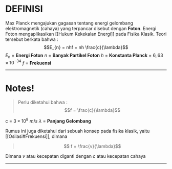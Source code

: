 # DEFINISI
Max Planck mengajukan gagasan tentang energi gelombang elektromagnetik (cahaya) yang terpancar disebut dengan **Foton**. Energi Foton mengaplikasikan [[Hukum Kekekalan Energi]] pada Fisika Klasik. Teori tersebut berkata bahwa :
$$E_{n} = nhf = nh \frac{c}{\lambda}$$
$E_{n}$ = **Energi Foton**
$n$ = **Banyak Partikel Foton**
$h$ = **Konstanta Planck** = $6,63 \times 10^{-34}$
$f$ = **Frekuensi** 

-----------------------------------------------------------------------
# Notes!

> Perlu diketahui bahwa : $$f = \frac{c}{\lambda}$$

c = $3 \times 10^{8}\ m /s$ 
$\lambda$ = **Panjang Gelombang**

Rumus ini juga diketahui dari sebuah konsep pada fisika klasik, yaitu [[Osilasi#Frekuensi]], dimana

> $$ f = \frac{v}{\lambda}$$

Dimana $v$ atau kecepatan diganti dengan $c$ atau kecepatan cahaya

---
